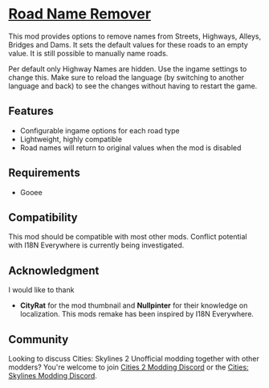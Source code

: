 # [Road Name Remover](https://mods.paradoxplaza.com/mods/77463/Windows)
This mod provides options to remove names from Streets, Highways, Alleys, Bridges and Dams. It sets the default values for these roads to an empty value. It is still possible to manually name roads.

Per default only Highway Names are hidden. Use the ingame settings to change this. Make sure to reload the language (by switching to another language and back) to see the changes without having to restart the game.

## Features
- Configurable ingame options for each road type
- Lightweight, highly compatible
- Road names will return to original values when the mod is disabled

## Requirements
- Gooee

## Compatibility
This mod should be compatible with most other mods. Conflict potential with I18N Everywhere is currently being investigated.

## Acknowledgment
I would like to thank
* **CityRat** for the mod thumbnail and **Nullpinter** for their knowledge on localization. This mods remake has been inspired by I18N Everywhere.

## Community
Looking to discuss Cities: Skylines 2 Unofficial modding together with other modders? You're welcome to join [Cities 2 Modding Discord](https://discord.gg/vd7HXnpPJf) or the [Cities: Skylines Modding Discord](https://discord.gg/27CVdGFA47).